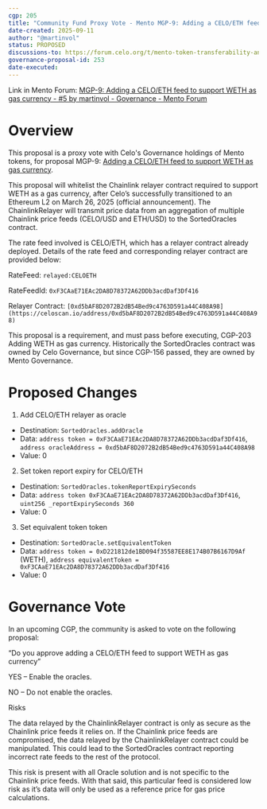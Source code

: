 ```yaml
---
cgp: 205
title: "Community Fund Proxy Vote - Mento MGP-9: Adding a CELO/ETH feed to support WETH as gas currency"
date-created: 2025-09-11
author: "@martinvol"
status: PROPOSED
discussions-to: https://forum.celo.org/t/mento-token-transferability-and-first-community-fund-proxy-vote/11684/6
governance-proposal-id: 253
date-executed:
---
```


Link in Mento Forum: [MGP-9: Adding a CELO/ETH feed to support WETH as gas currency - #5 by martinvol - Governance - Mento Forum](https://forum.mento.org/t/mgp-9-adding-a-celo-eth-feed-to-support-weth-as-gas-currency/92/1)

# Overview

This proposal is a proxy vote with Celo's Governance holdings of Mento tokens, for proposal MGP-9: [Adding a CELO/ETH feed to support WETH as gas currency](https://governance.mento.org/proposals/110924749435612298277882208964193118052240456547235016113950343564723341619891).

This proposal will whitelist the Chainlink relayer contract required to support WETH as a gas currency, after Celo’s successfully transitioned to an Ethereum L2 on March 26, 2025 (official announcement). The ChainlinkRelayer will transmit price data from an aggregation of multiple Chainlink price feeds (CELO/USD and ETH/USD) to the SortedOracles contract.

The rate feed involved is CELO/ETH, which has a relayer contract already deployed. Details of the rate feed and corresponding relayer contract are provided below:

RateFeed: `relayed:CELOETH`

RateFeedId: `0xF3CAaE71EAc2DA8D78372A62DDb3acdDaf3Df416`

Relayer Contract: `[0xd5bAF8D2072B2dB54Bed9c4763D591a44C408A98](https://celoscan.io/address/0xd5bAF8D2072B2dB54Bed9c4763D591a44C408A98)`

This proposal is a requirement, and must pass before executing, CGP-203 Adding WETH as gas currency. Historically the SortedOracles contract was owned by Celo Governance, but since CGP-156 passed, they are owned by Mento Governance.

# Proposed Changes

1. Add CELO/ETH relayer as oracle
* Destination: `SortedOracles.addOracle`
* Data: `address token = 0xF3CAaE71EAc2DA8D78372A62DDb3acdDaf3Df416`, `address oracleAddress = 0xd5bAF8D2072B2dB54Bed9c4763D591a44C408A98`
* Value: 0

2. Set token report expiry for CELO/ETH

* Destination: `SortedOracles.tokenReportExpirySeconds`
* Data: `address token 0xF3CAaE71EAc2DA8D78372A62DDb3acdDaf3Df416`, `uint256 _reportExpirySeconds 360`
* Value: 0

3. Set equivalent token token

* Destination: `SortedOracle.setEquivalentToken`
* Data: `address token = 0xD221812de1BD094f35587EE8E174B07B6167D9Af` (WETH), `address equivalentToken = 0xF3CAaE71EAc2DA8D78372A62DDb3acdDaf3Df416`
* Value: 0

# Governance Vote
In an upcoming CGP, the community is asked to vote on the following proposal:

“Do you approve adding a CELO/ETH feed to support WETH as gas currency”

YES – Enable the oracles.

NO – Do not enable the oracles.

Risks

The data relayed by the ChainlinkRelayer contract is only as secure as the Chainlink price feeds it relies on. If the Chainlink price feeds are compromised, the data relayed by the ChainlinkRelayer contract could be manipulated. This could lead to the SortedOracles contract reporting incorrect rate feeds to the rest of the protocol.

This risk is present with all Oracle solution and is not specific to the Chainlink price feeds. With that said, this particular feed is considered low risk as it’s data will only be used as a reference price for gas price calculations.
